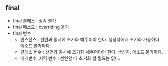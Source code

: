 ## final

- final 클래스 : 상속 불가
- final 메소드 : overriding 불가
- final 변수
    - 인스턴스 : 선언과 동시에 초기화 해주어야 한다. 생성자에서 초기화 가능하다. 메소드 불가하다.
    - 클래스 변수 : 선언과 동시에 초기화 해주어야만 한다. 생성자, 메소드 불가하다.
    - 매개변수, 지역 변수 : 선언할 때 초기화 할 필요는 없다.